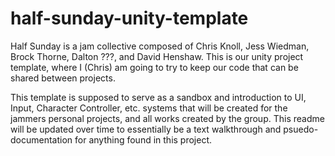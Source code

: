 # half-sunday-unity-template
Half Sunday is a jam collective composed of Chris Knoll, Jess Wiedman, Brock Thorne, Dalton ???, and David Henshaw. This is our unity project template, where I (Chris) am going to try to keep our code that can be shared between projects.

This template is supposed to serve as a sandbox and introduction to UI, Input, Character Controller, etc. systems that will be created for the jammers personal projects, and all works created by the group. This readme will be updated over time to essentially be a text walkthrough and psuedo-documentation for anything found in this project. 
